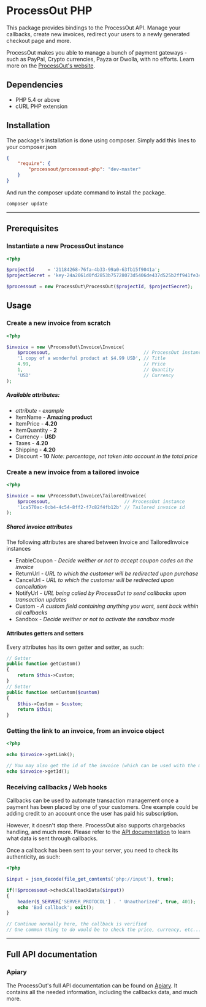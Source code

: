 ProcessOut PHP
==============

This package provides bindings to the ProcessOut API. Manage your callbacks, create new invoices,
redirect your users to a newly generated checkout page and more.

ProcessOut makes you able to manage a bunch of payment gateways - such as PayPal, Crypto currencies, Payza or Dwolla, with no efforts. Learn more on the [ProcessOut's website](https://www.processout.com).

Dependencies
------------

* PHP 5.4 or above
* cURL PHP extension

Installation
------------

The package's installation is done using composer. Simply add this lines to your composer.json

``` json
{
	"require": {
		"processout/processout-php": "dev-master"
	}
}
```

And run the composer update command to install the package.

``` sh
composer update
```

-------------------------

Prerequisites
-------------

### Instantiate a new ProcessOut instance

``` php
<?php

$projectId     = '21184268-76fa-4b33-99a0-63fb15f9041a';
$projectSecret = 'key-24a2061d0fd2853b75728073d5406de437d525b2ff941fe34ca061cb2180d0f8';

$processout = new ProcessOut\ProcessOut($projectId, $projectSecret);
```

Usage
-----

### Create a new invoice from scratch

``` php
<?php

$invoice = new \ProcessOut\Invoice\Invoice(
    $processout,                                  // ProcessOut instance
	'1 copy of a wonderful product at $4.99 USD', // Title
	4.99,                                         // Price
	1,                                            // Quantity
	'USD'                                         // Currency
);
```

##### Available attributes:

- *attribute*  - *example*
- ItemName     - **Amazing product**
- ItemPrice    - **4.20**
- ItemQuantity - **2**
- Currency     - **USD**
- Taxes        - **4.20**
- Shipping     - **4.20**
- Discount     - **10** *Note: percentage, not taken into account in the total price*

### Create a new invoice from a tailored invoice

``` php
<?php

$invoice = new \ProcessOut\Invoice\TailoredInvoice(
    $processout,                           // ProcessOut instance
    '1ca570ac-0cb4-4c54-8ff2-f7c82f4fb12b' // Tailored invoice id
);
```


##### Shared invoice attributes

The following attributes are shared between Invoice and TailoredInvoice instances

- EnableCoupon - *Decide weither or not to accept coupon codes on the invoice*
- ReturnUrl    - *URL to which the customer will be redirected upon purchase*
- CancelUrl    - *URL to which the customer will be redirected upon cancellation*
- NotifyUrl    - *URL being called by ProcessOut to send callbacks upon transaction updates*
- Custom       - *A custom field containing anything you want, sent back within all callbacks*
- Sandbox      - *Decide weither or not to activate the sandbox mode*

#### Attributes getters and setters

Every attributes has its own getter and setter, as such:

``` php
// Getter
public function getCustom()
{
    return $this->Custom;
}
// Setter
public function setCustom($custom)
{
    $this->Custom = $custom;
    return $this;
}
```

### Getting the link to an invoice, from an invoice object

``` php
<?php

echo $invoice->getLink();

// You may also get the id of the invoice (which can be used with the modal)
echo $invoice->getId();
```


### Receiving callbacks / Web hooks

Callbacks can be used to automate transaction management once a payment has been placed by one of your customers. One example could be adding credit to an account once the user has paid his subscription.

However, it doesn't stop there. ProcessOut also supports chargebacks handling, and much more. Please refer to the [API documentation](http://docs.processout.apiary.io/#) to learn what data is sent through callbacks.

Once a callback has been sent to your server, you need to check its authenticity, as such:

``` php
<?php

$input = json_decode(file_get_contents('php://input'), true);

if(!$processout->checkCallbackData($input))
{
	header($_SERVER['SERVER_PROTOCOL'] . ' Unauthorized', true, 401);
	echo 'Bad callback'; exit();
}

// Continue normally here, the callback is verified
// One common thing to do would be to check the price, currency, etc...
```

-------------------------

Full API documentation
----------------------

### Apiary

The ProcessOut's full API documentation can be found on [Apiary](http://docs.processout.apiary.io). It contains all the needed information, including the callbacks data, and much more.
